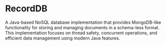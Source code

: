 # RecordDB
A Java-based NoSQL database implementation that provides MongoDB-like functionality for storing and managing documents in a schema-less format. This implementation focuses on thread safety, concurrent operations, and efficient data management using modern Java features.
